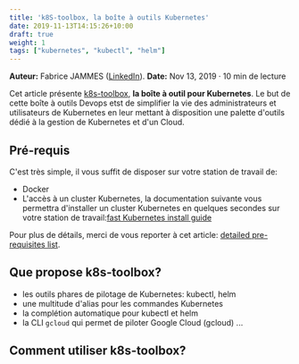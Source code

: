 ```yaml
---
title: 'k8S-toolbox, la boîte à outils Kubernetes'
date: 2019-11-13T14:15:26+10:00
draft: true
weight: 1
tags: ["kubernetes", "kubectl", "helm"] 
---
```


**Auteur:** Fabrice JAMMES ([LinkedIn](https://www.linkedin.com/in/fabrice-jammes-5b29b042/)). 
**Date:** Nov 13, 2019 · 10 min de lecture


Cet article présente [k8s-toolbox](https://github.com/k8s-school/k8s-toolbox), **la boîte à outil pour Kubernetes**. Le but de cette boîte à outils Devops etst de simplifier la vie des administrateurs et utilisateurs de Kubernetes en leur mettant à disposition une palette d'outils dédié à la gestion de Kubernetes et d'un Cloud.

## Pré-requis

C'est très simple, il vous suffit de disposer sur votre station de travail de:

- Docker
- L'accès à un cluster Kubernetes, la documentation suivante vous permettra d'installer un cluster Kubernetes en quelques secondes sur votre station de travail:[fast Kubernetes install guide](https://github.com/k8s-school/kind-travis-ci#run-kind-on-a-workstation)

Pour plus de détails, merci de vous reporter à cet article: [detailed pre-requisites list](https://github.com/k8s-school/k8s-toolbox#pre-requisites).

## Que propose k8s-toolbox?

- les outils phares de pilotage de Kubernetes: kubectl, helm
- une multitude d'alias pour les commandes Kubernetes
- la complétion automatique pour kubectl et helm
- la CLI `gcloud` qui permet de piloter Google Cloud (gcloud)
...

## Comment utiliser k8s-toolbox?
